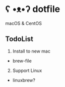 # ʕ •ᴥ•ʔ dotfile
macOS & CentOS
## TodoList
1. Install to new mac
 - brew-file
2. Support Linux
 - linuxbrew?
